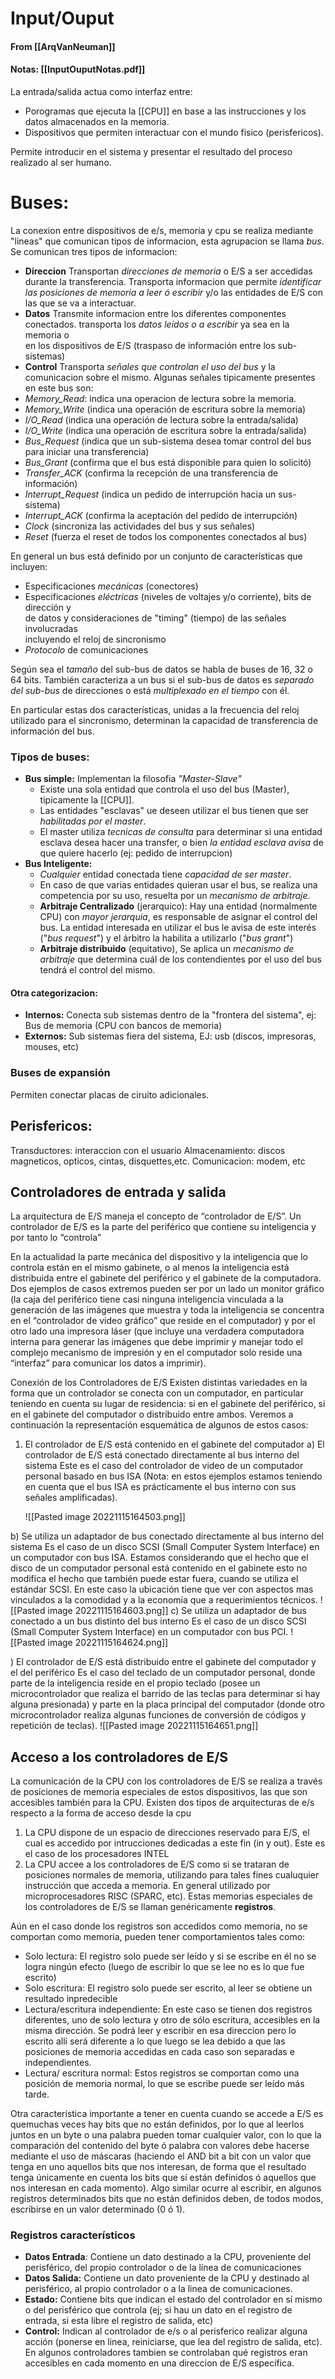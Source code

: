# Input/Ouput
#### From [[ArqVanNeuman]]
#### Notas: [[InputOuputNotas.pdf]]
La entrada/salida actua como interfaz entre:
- Porogramas que ejecuta la [[CPU]] en base a las instrucciones y los datos almacenados en la memoria.
- Dispositivos que permiten interactuar con el mundo fisico (perisfericos).

Permite introducir en el sistema y presentar el resultado del proceso realizado al ser humano.

# Buses:
La conexion entre dispositivos de e/s, memoria y cpu se realiza mediante "lineas" que comunican tipos de informacion, esta agrupacion se llama *bus*.
Se comunican tres tipos de informacion:
+ **Direccion**
		Transportan *direcciones de memoria* o E/S a ser accedidas durante la transferencia.
		Transporta informacion que permite *identificar las posiciones de memoria a leer ó escribir* y/o las entidades de E/S con las que se va a interactuar.
+ **Datos**
		Transmite informacion entre los diferentes componentes conectados.
		transporta los *datos leídos o a escribir* ya sea en la memoria o  
		en los dispositivos de E/S (traspaso de información entre los sub-sistemas)
+ **Control**
		Transporta *señales que controlan el uso del bus* y la comunicacion sobre el mismo.
		Algunas señales tipicamente presentes en este bus son:
+ *Memory_Read*: indica una operacion de lectura sobre la memoria.
+ *Memory_Write* (indica una operación de escritura sobre la memoria)  
+ *I/O_Read* (indica una operación de lectura sobre la entrada/salida)  
+ *I/O_Write* (indica una operación de escritura sobre la entrada/salida)  
+ *Bus_Request* (indica que un sub-sistema desea tomar control del bus  
para iniciar una transferencia)  
+  *Bus_Grant* (confirma que el bus está disponible para quien lo solicitó)  
 + *Transfer_ACK* (confirma la recepción de una transferencia de  
información)  
+ *Interrupt_Request* (indica un pedido de interrupción hacia un sus-  
sistema)  
+ *Interrupt_ACK* (confirma la aceptación del pedido de interrupción)  
+ *Clock* (sincroniza las actividades del bus y sus señales)  
+ *Reset* (fuerza el reset de todos los componentes conectados al bus)

En general un bus está definido por un conjunto de características que incluyen:  
+  Especificaciones *mecánicas* (conectores)  
+  Especificaciones *eléctricas* (niveles de voltajes y/o corriente), bits de dirección y  
de datos y consideraciones de "timing" (tiempo) de las señales involucradas  
incluyendo el reloj de sincronismo  
+  *Protocolo* de comunicaciones


Según sea el *tamaño* del sub-bus de datos se habla de buses de 16, 32 o 64 bits.
También caracteriza a un bus si el sub-bus de datos es *separado del sub-bus* de direcciones o está *multiplexado en el tiempo* con él.  

En particular estas dos características, unidas a la frecuencia del reloj utilizado para el sincronismo, determinan la capacidad de transferencia de información del bus.

### Tipos de buses:
+ **Bus simple:**
	Implementan la filosofia *"Master-Slave"*
	+ Existe una sola entidad que controla el uso del bus (Master), tipicamente la [[CPU]].
	+ Las entidades "esclavas" ue deseen utilizar el bus tienen que ser *habilitadas por el master*.
	+ El master utiliza *tecnicas de consulta* para determinar si una entidad esclava desea hacer una transfer, o bien *la entidad esclava avisa* de que quiere hacerlo (ej: pedido de interrupcion)
+ **Bus Inteligente:** 
	+ *Cualquier* entidad conectada tiene *capacidad de ser master*.
	+ En caso de que varias entidades quieran usar el bus, se realiza una competencia por su uso, resuelta por un *mecanismo de arbitraje*.
	+ **Arbitraje Centralizado** (jerarquico): Hay una entidad (normalmente CPU) con *mayor jerarquia*, es responsable de asignar el control del bus. La entidad interesada en utilizar el bus le avisa de este interés ("*bus request*") y el árbitro la habilita a utilizarlo ("*bus grant*")
	+ **Arbitraje distribuido** (equitativo), Se aplica un *mecanismo de arbitraje* que determina cuál de los contendientes por el uso del bus tendrá el control del mismo.
#### Otra categorizacion:
+ **Internos:** Conecta sub sistemas dentro de la "frontera del sistema", ej: Bus de memoria (CPU con bancos de memoria)
+ **Externos:** Sub sistemas fiera del sistema, EJ: usb (discos, impresoras, mouses, etc)

### Buses de expansión
Permiten conectar placas de ciruito adicionales.

## Perisfericos:
Transductores: interaccion con el usuario
Almacenamiento: discos magneticos, opticos, cintas, disquettes,etc.
Comunicacion: modem, etc

## Controladores de entrada y salida

La arquitectura de E/S maneja el concepto de “controlador de E/S”. Un controlador de E/S es la parte del periférico que contiene su inteligencia y por tanto lo “controla”

En la actualidad la parte mecánica del dispositivo y la inteligencia que lo controla están en el mismo gabinete, o al menos la inteligencia está distribuida entre el gabinete del periférico y el gabinete de la computadora. 
Dos ejemplos de casos extremos pueden ser por un lado un monitor gráfico (la caja del periférico tiene casi ninguna inteligencia vinculada a la generación de las imágenes que muestra y toda la inteligencia se concentra en el “controlador de video gráfico” que reside en el computador) y por el otro lado una impresora láser (que incluye una verdadera computadora interna para generar las imágenes que debe imprimir y manejar todo el complejo mecanismo de impresión y en el computador solo reside una “interfaz” para comunicar los datos a imprimir).

Conexión de los Controladores de E/S
Existen distintas variedades en la forma que un controlador se conecta con un computador, en particular teniendo en cuenta su lugar de residencia: si en el gabinete del periférico, si en el gabinete del computador o distribuido entre ambos. Veremos a continuación la representación esquemática de algunos de estos casos: 
1) El controlador de E/S está contenido en el gabinete del computador
	a) El controlador de E/S está conectado directamente al bus interno del sistema Este es el caso del controlador de video de un computador personal basado en bus ISA (Nota: en estos ejemplos estamos teniendo en cuenta que el bus ISA es prácticamente el bus interno con sus señales amplificadas).
	
	![[Pasted image 20221115164503.png]]

b) Se utiliza un adaptador de bus conectado directamente al bus interno del sistema Es el caso de un disco SCSI (Small Computer System Interface) en un computador con bus ISA. Estamos considerando que el hecho que el disco de un computador personal está contenido en el gabinete esto no modifica el hecho que también puede estar fuera, cuando se utiliza el estándar SCSI. En este caso la ubicación tiene que ver con aspectos mas vinculados a la comodidad y a la economía que a requerimientos técnicos.
![[Pasted image 20221115164603.png]]
c) Se utiliza un adaptador de bus conectado a un bus distinto del bus interno Es el caso de un disco SCSI (Small Computer System Interface) en un computador con bus PCI.
![[Pasted image 20221115164624.png]]

) El controlador de E/S está distribuido entre el gabinete del computador y el del periférico Es el caso del teclado de un computador personal, donde parte de la inteligencia reside en el propio teclado (posee un microcontrolador que realiza el barrido de las teclas para determinar si hay alguna presionada) y parte en la placa principal del computador (donde otro microcontrolador realiza algunas funciones de conversión de códigos y repetición de teclas).
![[Pasted image 20221115164651.png]]

## Acceso a los controladores de E/S

La comunicación de la CPU con los controladores de E/S se realiza a través de posiciones de memoria especiales de estos dispositivos, las que son accesibles también para la CPU. 
Existen dos tipos de arquitecturas de e/s respecto a la forma de acceso desde la cpu
1. La CPU dispone de un espacio de direcciones reservado para E/S, el cual es accedido por intrucciones dedicadas a este fin (in y out). Este es el caso de los procesadores INTEL
2. La CPU accee a los controladores de E/S como si se trataran de posiciones normales de memoria, utilizando para tales fines cualuquier instrucción que acceda a memoria. En general utilizado por microprocesadores RISC (SPARC, etc).
Estas memorias especiales de los controladores de E/S se llaman genéricamente **registros**.

Aún en el caso donde los registros son accedidos como memoria, no se comportan como memoria, pueden tener comportamientos tales como:

+ Solo lectura: El registro solo puede ser leído y si se escribe en él no se logra ningún efecto (luego de escribir lo que se lee no es lo que fue escrito)
+ Solo escritura: El registro solo puede ser escrito, al leer se obtiene un resultado inpredecible
+ Lectura/escritura independiente: En este caso se tienen dos registros diferentes, uno de solo lectura y otro de sólo escritura, accesibles en la misma dirección. Se podrá leer y escribir en esa direccion pero lo escrito allí será diferente a lo que luego se lea debido a que las posiciones de memoria accedidas en cada caso son separadas e independientes.
+ Lectura/ escritura normal: Estos registros se comportan como una posición de memoria normal, lo que se escribe puede ser leído más tarde.

Otra característica importante a tener en cuenta cuando se accede a E/S es quemuchas veces hay bits que no están definidos, por lo que al leerlos juntos en un byte o una palabra pueden tomar cualquier valor, con lo que la comparación del contenido del byte ó palabra con valores debe hacerse mediante el uso de máscaras (haciendo el AND bit a bit con un valor que tenga en uno aquellos bits que nos interesan, de forma que el resultado tenga únicamente en cuenta los bits que sí están definidos ó aquellos que nos interesan en cada momento). Algo similar ocurre al escribir, en algunos registros determinados bits que no están definidos deben, de todos modos, escribirse en un valor determinado (0 ó 1).

### Registros característicos

+ **Datos Entrada**: Contiene un dato destinado a la CPU, proveniente del perisférico, del propio controlador o de la línea de comunicaciones
+ **Datos Salida:** Contiene un dato proveniente de la CPU y destinado al perisférico, al propio controlador o a la linea de comunicaciones.
+ **Estado:** Contiene bits que indican el estado del controlador en sí mismo o del perisférico que controla (ej; si hau un dato en el registro de entrada, si esta libre el registro de salida, etc)
+ **Control:** Indican al controlador de e/s o al perisferico realizar alguna acción (ponerse en linea, reiniciarse, que lea del registro de salida, etc). En algunos controladores tambien se controlaban qué registros eran accesibles en cada momento en una direccion de E/S específica.